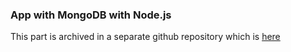 ### App with MongoDB with Node.js
This part is archived in a separate github repository
which is [here](https://github.com/bzzlab/M165_NodeApp_Code.git)
